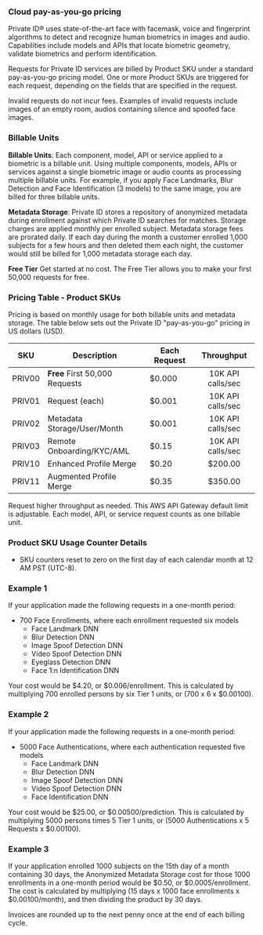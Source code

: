 ### Cloud pay-as-you-go pricing
Private ID® uses state-of-the-art face with facemask, voice and fingerprint algorithms to detect and recognize human biometrics in images and audio. Capabilities include models and APIs that locate biometric geometry, validate biometrics and perform identification. 

Requests for Private ID services are billed by Product SKU under a standard pay-as-you-go pricing model. One or more Product SKUs are triggered for each request, depending on the fields that are specified in the request. 

Invalid requests do not incur fees. Examples of invalid requests include images of an empty room, audios containing silence and spoofed face images.

### Billable Units 
**Billable Units**: Each component, model, API or service applied to a biometric is a billable unit. Using multiple components, models, APIs or services against a single biometric image or audio counts as processing multiple billable units. For example, if you apply Face Landmarks, Blur Detection and Face Identification (3 models) to the same image, you are billed for three billable units. 

**Metadata Storage**: Private ID stores a repository of anonymized metadata during enrollment against which Private ID searches for matches. Storage charges are applied monthly per enrolled subject. Metadata storage fees are prorated daily. If each day during the month a customer enrolled 1,000 subjects for a few hours and then deleted them each night, the customer would still be billed for 1,000 metadata storage each day. 

**Free Tier** 
Get started at no cost. The Free Tier allows you to make your first 50,000 requests for free.  

### Pricing Table - Product SKUs

Pricing is based on monthly usage for both billable units and metadata storage. The table below sets out the Private ID "pay-as-you-go" pricing in US dollars (USD). 

| SKU | Description | Each Request | Throughput |
| ---- | ----------- | ------- | :-----------: | 
| PRIV00 | **Free** First 50,000 Requests | $0.000 | 10K API calls/sec|
| PRIV01 | Request (each) | $0.001 | 10K API calls/sec |
| PRIV02 | Metadata Storage/User/Month | $0.001| 10K API calls/sec |
| PRIV03 | Remote Onboarding/KYC/AML | $0.15 | 10K API calls/sec |
| PRIV10 | Enhanced Profile Merge | $0.20 | $200.00 | 10K API calls/sec |
| PRIV11 | Augmented Profile Merge | $0.35 | $350.00 | 10K API calls/sec |

Request higher throughput as needed. This AWS API Gateway default limit is adjustable. 
Each model, API, or service request counts as one billable unit. 

### Product SKU Usage Counter Details 
* SKU counters reset to zero on the first day of each calendar month at 12 AM PST (UTC-8). 

### Example 1
If your application made the following requests in a one-month period:
* 700 Face Enrollments, where each enrollment requested six models
  * Face Landmark DNN
  * Blur Detection DNN
  * Image Spoof Detection DNN
  * Video Spoof Detection DNN
  * Eyeglass Detection DNN
  * Face 1:n Identification DNN

Your cost would be $4.20, or $0.006/enrollment. This is calculated by multiplying 700 enrolled persons by six Tier 1 units, or (700 x 6 x $0.00100).

### Example 2
If your application made the following requests in a one-month period:
* 5000 Face Authentications, where each authentication requested five models 
  * Face Landmark DNN
  * Blur Detection DNN
  * Image Spoof Detection DNN 
  * Video Spoof Detection DNN
  * Face Identification DNN

Your cost would be $25.00, or $0.00500/prediction. This is calculated by multiplying 5000 persons times 5 Tier 1 units, or (5000 Authentications x 5 Requests x $0.00100).

### Example 3
If your application enrolled 1000 subjects on the 15th day of a month containing 30 days, the Anonymized Metadata Storage cost for those 1000 enrollments in a one-month period would be $0.50, or $0.0005/enrollment. The cost is calculated by multiplying (15 days x 1000 face enrollments x $0.00100/month), and then dividing the product by 30 days. 

Invoices are rounded up to the next penny once at the end of each billing cycle.